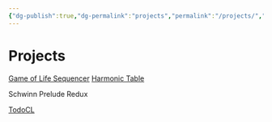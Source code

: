 ```yaml
---
{"dg-publish":true,"dg-permalink":"projects","permalink":"/projects/","created":"2022-08-06T07:58:04.000-04:00","updated":"2022-08-06T07:58:04.000-04:00"}
---
```


# Projects
[Game of Life Sequencer](https://github.com/gmuller/golsequencer)
[Harmonic Table](https://github.com/gmuller/harmonictable)

Schwinn Prelude Redux

[TodoCL](https://github.com/gmuller/todo-cl)
